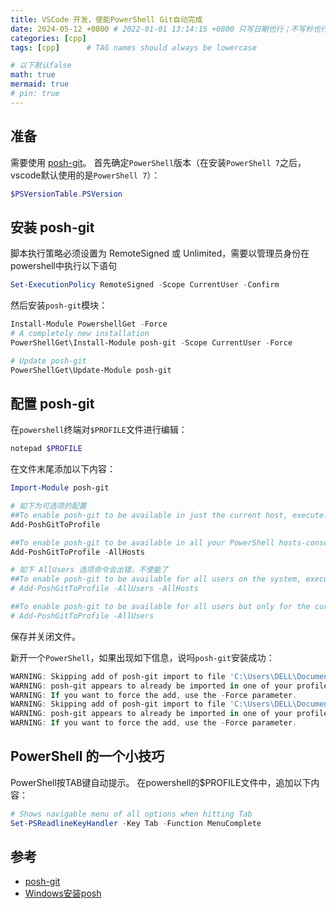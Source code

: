 ```yaml
---
title: VSCode 开发，使能PowerShell Git自动完成
date: 2024-05-12 +0800 # 2022-01-01 13:14:15 +0800 只写日期也行；不写秒也行；这样也行 2022-03-09T00:55:42+08:00
categories: [cpp]
tags: [cpp]      # TAG names should always be lowercase

# 以下默认false
math: true
mermaid: true
# pin: true
---
```


## 准备

需要使用 [posh-git](https://github.com/dahlbyk/posh-git)。
首先确定`PowerShell`版本（在安装`PowerShell 7`之后，vscode默认使用的是`PowerShell 7`）：

```powershell
$PSVersionTable.PSVersion
```

## 安装 posh-git

脚本执行策略必须设置为 RemoteSigned 或 Unlimited，需要以管理员身份在powershell中执行以下语句

```powershell
Set-ExecutionPolicy RemoteSigned -Scope CurrentUser -Confirm
```

然后安装`posh-git`模块：

```powershell
Install-Module PowershellGet -Force
# A completely new installation
PowerShellGet\Install-Module posh-git -Scope CurrentUser -Force

# Update posh-git
PowerShellGet\Update-Module posh-git
```

## 配置 posh-git

在`powershell`终端对`$PROFILE`文件进行编辑：

```powershell
notepad $PROFILE
```

在文件末尾添加以下内容：

```powershell
Import-Module posh-git

# 如下为可选项的配置
##To enable posh-git to be available in just the current host, execute:
Add-PoshGitToProfile

##To enable posh-git to be available in all your PowerShell hosts-console, ISE, etc, execute:
Add-PoshGitToProfile -AllHosts

# 如下 AllUsers 选项命令会出错，不使能了
##To enable posh-git to be available for all users on the system, execute:
# Add-PoshGitToProfile -AllUsers -AllHosts

##To enable posh-git to be available for all users but only for the current host
# Add-PoshGitToProfile -AllUsers
```

保存并关闭文件。

新开一个`PowerShell`，如果出现如下信息，说吗`posh-git`安装成功：

```powershell
WARNING: Skipping add of posh-git import to file 'C:\Users\DELL\Documents\PowerShell\Microsoft.PowerShell_profile.ps1'.
WARNING: posh-git appears to already be imported in one of your profile scripts.
WARNING: If you want to force the add, use the -Force parameter.
WARNING: Skipping add of posh-git import to file 'C:\Users\DELL\Documents\PowerShell\profile.ps1'.
WARNING: posh-git appears to already be imported in one of your profile scripts.
WARNING: If you want to force the add, use the -Force parameter.
```

## PowerShell 的一个小技巧

PowerShell按TAB键自动提示。
在powershell的$PROFILE文件中，追加以下内容：

```powershell
# Shows navigable menu of all options when hitting Tab
Set-PSReadlineKeyHandler -Key Tab -Function MenuComplete
```

## 参考

- [posh-git](https://github.com/dahlbyk/posh-git)
- [Windows安装posh](https://blog.csdn.net/cxs5534/article/details/129737617)
